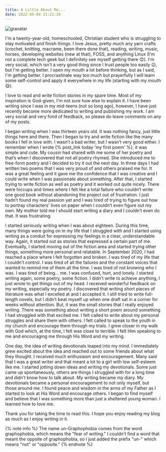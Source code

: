```yaml
---
title: A Little About Me...
date: 2022-05-04 21:21:29
---
```


![gravatar](https://www.gravatar.com/avatar/8305681be23372ec3c774233546f849f?s=300)

I'm a twenty-year-old,  homeschooled, Christian student who is struggling to stay motivated and finish things. I love Jesus, pretty much any yarn crafts (crochet, knitting, macrame, been there done that), reading, writing, music, horses, developing websites (new at that), FOSS, and anything Linux (I'm not a complete tech geek but I definitely see myself getting there 😊). I'm very social, which isn't a very good thing since I trust people too easily 😉, but I'm getting better. I open my mouth a lot before thinking, but as I said, I'm getting better. I procrastinate way too much but prayerfully I will learn some self-control and apply it everywhere in my life (starting with my mouth😋).

I love to read and write fiction stories in my spare time. Most of my inspiration is God-given, I'm not sure how else to explain it. I have been writing since I was in my mid-teens (not so long ago), however, I have just recently become more dedicated to writing and publishing my work. I am very social and very fond of feedback, so please do leave comments on any of my posts.

I began writing when I was thirteen years old. It was nothing fancy, just little things here and there. Then I began to try and write fiction like the many books I fell in love with. I wasn’t a bad writer, but I wasn’t very good either. I remember when I wrote {% post_link today 'my first poem' %}, it was simple and cute. My cousin had shared with me some of her poetry and that’s when I discovered that not all poetry rhymed. She introduced me to free-form poetry and I decided to try it out the next day. In three days I had written two poems that I was very proud of and others praised me for. It was a great feeling and it gave me the confidence that I was creative and I could write when I was passionate about something. After that, I started trying to write fiction as well as poetry and it worked out quite nicely. There were hiccups and times where I felt like a total failure who couldn’t write one good book without abandoning the project out of frustration. I just hadn’t found my real passion yet and I was tired of trying to figure out how to portray characters' lives on paper when I couldn’t even figure out my own. My mother told me I should start writing a diary and I couldn’t even do that. It was frustrating.

I started seriously writing when I was about eighteen. During this time, many things were going on in my life that I struggled with and I started using writing as a conduit for expressing my feelings in a clear, understandable way. Again, it started out as stories that expressed a certain part of me. Eventually, I started moving out of the fiction area and started trying other things, something more personal and relatable. In September 2020, I had reached a place where I felt forgotten and broken. I was tired of my life that I couldn’t control. I was tired of all the failures and the constant voices that wanted to remind me of them all the time. I was tired of not knowing who I was. I was tired of being... me. I was confused, hurt, and lonely. I started writing again, some poetry, some fiction. I didn’t write to achieve anything, I just wrote to get things out of my head. I received wonderful feedback on my writing, especially my poetry. I discovered that writing short pieces of literature was what I excelled at and I accepted it. I still tried to write full-length novels, but I didn’t beat myself up when one draft sat in a corner for weeks without attention. But, it was the small stories that I really enjoyed writing. There was something about writing a short poem around something I had struggled with that excited me. I felt called to write about my personal struggles and share them with others. I felt called to speak to the youth in my church and encourage them through my trials. I grew closer in my walk with God which, at the time, I felt was close to terrible. I felt Him speaking to me and encouraging me through His Word and my writing.

One day, the idea of writing devotionals leaped into my mind. I immediately grew excited about the idea and reached out to some friends about what they thought. I received much enthusiasm and encouragement. Many said that I was a great writer and that meant a lot to a girl with low self-esteem like me. I started jotting down ideas and writing my devotionals. Some just came up spontaneously, others are things I struggled with for a long time and didn’t know how to talk about. My writing became my diary. My devotionals became a personal encouragement to not only myself, but those around me. I found peace and wisdom in the arms of my Father as I started to look at His Word and encourage others. I began to find myself and believe that I was something more than just a sheltered young woman. I learned how to love me.

Thank you for taking the time to read this. I hope you enjoy reading my blog as much as I enjoy writing in it.

{% note info %}
The name un-Graphophobia comes from the word graphophobia, which means the "fear of writing." I couldn't find a word that meant the oppsite of graphophobia, so I just added the prefix "un-" which means "not" or "opposite."
{% endnote %}
